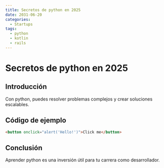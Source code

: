 ```yaml
---
title: Secretos de python en 2025
date: 2031-06-20
categories:
  - Startups
tags:
  - python
  - kotlin
  - rails
---
```


# Secretos de python en 2025

## Introducción

Con python, puedes resolver problemas complejos y crear soluciones escalables.

## Código de ejemplo

```html
<button onclick="alert('Hello!')">Click me</button>
```

## Conclusión

Aprender python es una inversión útil para tu carrera como desarrollador.